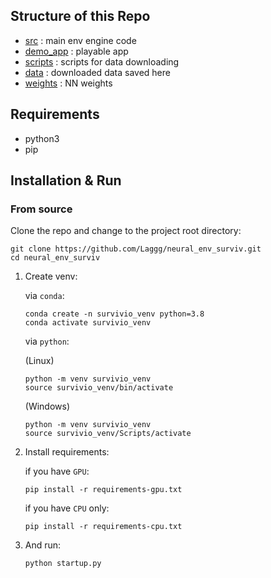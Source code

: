 ## Structure of this Repo

- [src](src) : main env engine code
- [demo_app](demo_app) : playable app
- [scripts](scripts) : scripts for data downloading
- [data](data) : downloaded data saved here
- [weights](weights) : NN weights

## Requirements

- python3
- pip

## Installation & Run
### From source

Clone the repo and change to the project root directory:

```
git clone https://github.com/Laggg/neural_env_surviv.git
cd neural_env_surviv
```

1. Create venv:

   
   via `conda`:

   ```
   conda create -n survivio_venv python=3.8
   conda activate survivio_venv
   ```

   via `python`:

   (Linux)
   
   ```
   python -m venv survivio_venv
   source survivio_venv/bin/activate
   ```
   
   (Windows)
   ```
   python -m venv survivio_venv
   source survivio_venv/Scripts/activate
   ```


2. Install requirements:

   if you have `GPU`:
   ```
   pip install -r requirements-gpu.txt
   ```
   
   if you have `CPU` only:
   ```
   pip install -r requirements-cpu.txt
   ```

3. And run:

   ```
   python startup.py
   ```
